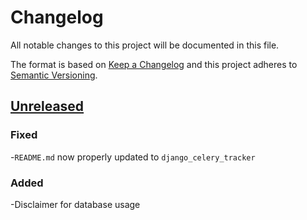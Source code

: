 # Changelog
All notable changes to this project will be documented in this file.

The format is based on [Keep a Changelog](http://keepachangelog.com/en/1.0.0/)
and this project adheres to [Semantic Versioning](http://semver.org/spec/v2.0.0.html).

## [Unreleased]

### Fixed
-`README.md` now properly updated to `django_celery_tracker`

### Added
-Disclaimer for database usage

[Unreleased]: https://github.com/chris-allen/dream-ops/compare/v1.0.0...HEAD
